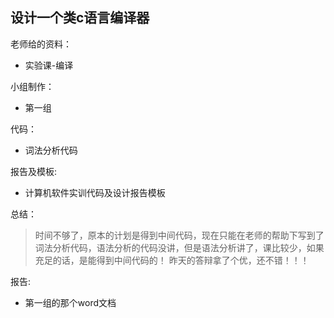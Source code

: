 ## 设计一个类c语言编译器
老师给的资料：

 - 实验课-编译

小组制作：

 - 第一组

代码： 

 - 词法分析代码

报告及模板:

 - 计算机软件实训代码及设计报告模板
  
总结：
>时间不够了，原本的计划是得到中间代码，现在只能在老师的帮助下写到了词法分析代码，语法分析的代码没讲，但是语法分析讲了，课比较少，如果充足的话，是能得到中间代码的！
昨天的答辩拿了个优，还不错！！！

报告:

 - 第一组的那个word文档